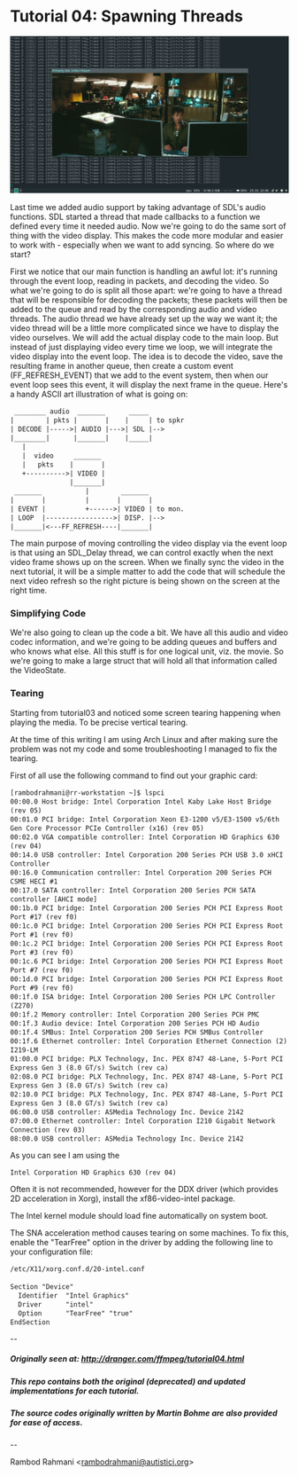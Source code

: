 # Tutorial 04: Spawning Threads
![Tutorial 04](../screenshots/2019-10-25-224637_1366x768_scrot.png)

Last time we added audio support by taking advantage of SDL's audio functions. SDL started a thread that made callbacks to a function we defined every time it needed audio. Now we're going to do the same sort of thing with the video display. This makes the code more modular and easier to work with - especially when we want to add syncing. So where do we start?

First we notice that our main function is handling an awful lot: it's running through the event loop, reading in packets, and decoding the video. So what we're going to do is split all those apart: we're going to have a thread that will be responsible for decoding the packets; these packets will then be added to the queue and read by the corresponding audio and video threads. The audio thread we have already set up the way we want it; the video thread will be a little more complicated since we have to display the video ourselves. We will add the actual display code to the main loop. But instead of just displaying video every time we loop, we will integrate the video display into the event loop. The idea is to decode the video, save the resulting frame in another queue, then create a custom event (FF_REFRESH_EVENT) that we add to the event system, then when our event loop sees this event, it will display the next frame in the queue. Here's a handy ASCII art illustration of what is going on:

     ________ audio  _______      _____
    |        | pkts |       |    |     | to spkr
    | DECODE |----->| AUDIO |--->| SDL |-->
    |________|      |_______|    |_____|
       |
       |  video     _______
       |   pkts    |       |
       +---------->| VIDEO |
                   |_______|
     _______           |        _______
    |       |          |       |       |
    | EVENT |          +------>| VIDEO | to mon.
    | LOOP  |----------------->| DISP. |-->
    |_______|<---FF_REFRESH----|_______|

The main purpose of moving controlling the video display via the event loop is that using an SDL_Delay thread, we can control exactly when the next video frame shows up on the screen. When we finally sync the video in the next tutorial, it will be a simple matter to add the code that will schedule the next video refresh so the right picture is being shown on the screen at the right time.

### Simplifying Code
We're also going to clean up the code a bit. We have all this audio and video codec information, and we're going to be adding queues and buffers and who knows what else. All this stuff is for one logical unit, viz. the movie. So we're going to make a large struct that will hold all that information called the VideoState.

### Tearing
Starting from tutorial03 and noticed some screen tearing happening when playing the media. To be precise vertical tearing.

At the time of this writing I am using Arch Linux and after making sure the problem was not my code and some troubleshooting I managed to fix the tearing.

First of all use the following command to find out your graphic card:

    [rambodrahmani@rr-workstation ~]$ lspci
    00:00.0 Host bridge: Intel Corporation Intel Kaby Lake Host Bridge (rev 05)
    00:01.0 PCI bridge: Intel Corporation Xeon E3-1200 v5/E3-1500 v5/6th Gen Core Processor PCIe Controller (x16) (rev 05)
    00:02.0 VGA compatible controller: Intel Corporation HD Graphics 630 (rev 04)
    00:14.0 USB controller: Intel Corporation 200 Series PCH USB 3.0 xHCI Controller
    00:16.0 Communication controller: Intel Corporation 200 Series PCH CSME HECI #1
    00:17.0 SATA controller: Intel Corporation 200 Series PCH SATA controller [AHCI mode]
    00:1b.0 PCI bridge: Intel Corporation 200 Series PCH PCI Express Root Port #17 (rev f0)
    00:1c.0 PCI bridge: Intel Corporation 200 Series PCH PCI Express Root Port #1 (rev f0)
    00:1c.2 PCI bridge: Intel Corporation 200 Series PCH PCI Express Root Port #3 (rev f0)
    00:1c.6 PCI bridge: Intel Corporation 200 Series PCH PCI Express Root Port #7 (rev f0)
    00:1d.0 PCI bridge: Intel Corporation 200 Series PCH PCI Express Root Port #9 (rev f0)
    00:1f.0 ISA bridge: Intel Corporation 200 Series PCH LPC Controller (Z270)
    00:1f.2 Memory controller: Intel Corporation 200 Series PCH PMC
    00:1f.3 Audio device: Intel Corporation 200 Series PCH HD Audio
    00:1f.4 SMBus: Intel Corporation 200 Series PCH SMBus Controller
    00:1f.6 Ethernet controller: Intel Corporation Ethernet Connection (2) I219-LM
    01:00.0 PCI bridge: PLX Technology, Inc. PEX 8747 48-Lane, 5-Port PCI Express Gen 3 (8.0 GT/s) Switch (rev ca)
    02:08.0 PCI bridge: PLX Technology, Inc. PEX 8747 48-Lane, 5-Port PCI Express Gen 3 (8.0 GT/s) Switch (rev ca)
    02:10.0 PCI bridge: PLX Technology, Inc. PEX 8747 48-Lane, 5-Port PCI Express Gen 3 (8.0 GT/s) Switch (rev ca)
    06:00.0 USB controller: ASMedia Technology Inc. Device 2142
    07:00.0 Ethernet controller: Intel Corporation I210 Gigabit Network Connection (rev 03)
    08:00.0 USB controller: ASMedia Technology Inc. Device 2142

As you can see I am using the 

    Intel Corporation HD Graphics 630 (rev 04)

Often it is not recommended, however for the DDX driver (which provides 2D acceleration in Xorg), install the xf86-video-intel package.

The Intel kernel module should load fine automatically on system boot. 

The SNA acceleration method causes tearing on some machines. To fix this, enable the "TearFree" option in the driver by adding the following line to your configuration file: 

    /etc/X11/xorg.conf.d/20-intel.conf
    
    Section "Device"
      Identifier  "Intel Graphics"
      Driver      "intel"
      Option      "TearFree" "true"
    EndSection

--

##### Originally seen at: http://dranger.com/ffmpeg/tutorial04.html
##### This repo contains both the original (deprecated) and updated implementations for each tutorial.
##### The source codes originally written by Martin Bohme are also provided for ease of access.

--

Rambod Rahmani <<rambodrahmani@autistici.org>>
